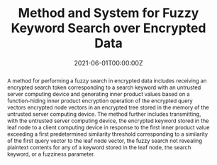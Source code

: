 ---
title: "Method and System for Fuzzy Keyword Search over Encrypted Data"

authors:
- admin
- Qingji Zheng

date: "2021-06-01T00:00:00Z"

# Publication type.
# Legend: 0 = Uncategorized; 1 = Conference paper; 2 = Journal article;
# 3 = Preprint / Working Paper; 4 = Report; 5 = Book; 6 = Book section;
# 7 = Thesis; 8 = Patent
publication_types: ["8"]

# Publication name and optional abbreviated publication name.
publication: "United States Patent 11023477"
publication_short: ""

abstract: A method for performing a fuzzy search in encrypted data includes receiving an encrypted search token corresponding to a search keyword with an untrusted server computing device and generating inner product values based on a function-hiding inner product encryption operation of the encrypted query vectors encrypted node vectors in an encrypted tree stored in the memory of the untrusted server computing device. The method further includes transmitting, with the untrusted server computing device, the encrypted keyword stored in the leaf node to a client computing device in response to the first inner product value exceeding a first predetermined similarity threshold corresponding to a similarity of the first query vector to the leaf node vector, the fuzzy search not revealing plaintext contents for any of a keyword stored in the leaf node, the search keyword, or a fuzziness parameter.

# Display this page in the Featured widget?
featured: true

# Custom links (uncomment lines below)
links:
 - name: Patent
   url: https://ppubs.uspto.gov/pubwebapp/
---